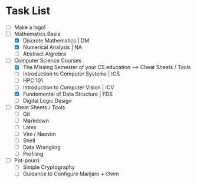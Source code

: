 # Task List
- [ ] Make a logo!
- [ ] Mathematics Basis
    * [x] Discrete Mathematics | DM
    * [x] Numerical Analysis | NA
    * [ ] Abstract Algrebra
- [ ] Computer Science Courses
    * [x] The Missing Semester of your CS education --> Cheat Sheets / Tools
    * [ ] Introduction to Computer Systems | ICS
    * [ ] HPC 101
    * [ ] Introduction to Computer Vision | ICV
    * [x] Fundemental of Data Structure | FDS
    * [ ] Digital Logic Design
- [ ] Cheat Sheets / Tools
    * [ ] Git
    * [ ] Markdown
    * [ ] Latex
    * [ ] Vim / Neovim
    * [ ] Shell
    * [ ] Data Wrangling
    * [ ] Profiling
- [ ] Pot-pourri
    * [ ] Simple Cryptography
    * [ ] Guidance to Configure Manjaro + i3wm